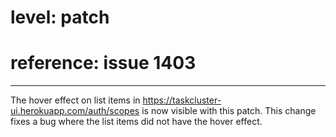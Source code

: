 # level: patch
# reference: issue 1403
---
The hover effect on list items in  https://taskcluster-ui.herokuapp.com/auth/scopes is now visible with this patch. This change fixes a bug where the list items did not have the hover effect.